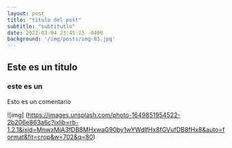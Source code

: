 ```yaml
---
layout: post
title: "titulo del post"
subtitle: "subtitutlo"
date: 2022-03-04 23:45:13 -0400
background: '/img/posts/img-01.jpg'
---
```


## Este es un titulo

### este es un 
Esto es un comentario

![img] (https://images.unsplash.com/photo-1649851954522-2b206e863a6c?ixlib=rb-1.2.1&ixid=MnwxMjA3fDB8MHxwaG90by1wYWdlfHx8fGVufDB8fHx8&auto=format&fit=crop&w=702&q=80)
